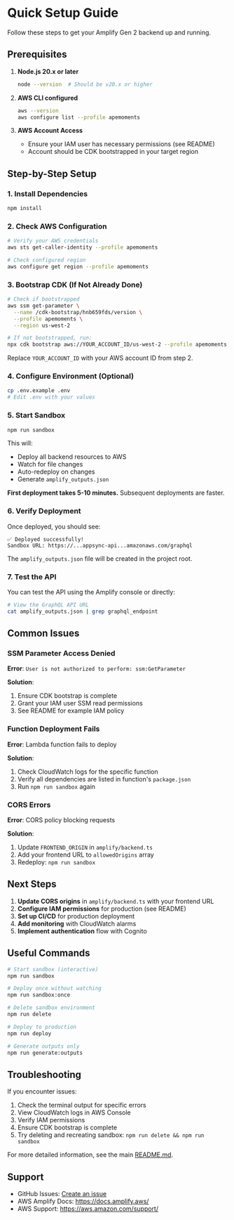 # Quick Setup Guide

Follow these steps to get your Amplify Gen 2 backend up and running.

## Prerequisites

1. **Node.js 20.x or later**

   ```bash
   node --version  # Should be v20.x or higher
   ```

2. **AWS CLI configured**

   ```bash
   aws --version
   aws configure list --profile apemoments
   ```

3. **AWS Account Access**
   - Ensure your IAM user has necessary permissions (see README)
   - Account should be CDK bootstrapped in your target region

## Step-by-Step Setup

### 1. Install Dependencies

```bash
npm install
```

### 2. Check AWS Configuration

```bash
# Verify your AWS credentials
aws sts get-caller-identity --profile apemoments

# Check configured region
aws configure get region --profile apemoments
```

### 3. Bootstrap CDK (If Not Already Done)

```bash
# Check if bootstrapped
aws ssm get-parameter \
  --name /cdk-bootstrap/hnb659fds/version \
  --profile apemoments \
  --region us-west-2

# If not bootstrapped, run:
npx cdk bootstrap aws://YOUR_ACCOUNT_ID/us-west-2 --profile apemoments
```

Replace `YOUR_ACCOUNT_ID` with your AWS account ID from step 2.

### 4. Configure Environment (Optional)

```bash
cp .env.example .env
# Edit .env with your values
```

### 5. Start Sandbox

```bash
npm run sandbox
```

This will:

- Deploy all backend resources to AWS
- Watch for file changes
- Auto-redeploy on changes
- Generate `amplify_outputs.json`

**First deployment takes 5-10 minutes.** Subsequent deployments are faster.

### 6. Verify Deployment

Once deployed, you should see:

```
✅ Deployed successfully!
Sandbox URL: https://...appsync-api...amazonaws.com/graphql
```

The `amplify_outputs.json` file will be created in the project root.

### 7. Test the API

You can test the API using the Amplify console or directly:

```bash
# View the GraphQL API URL
cat amplify_outputs.json | grep graphql_endpoint
```

## Common Issues

### SSM Parameter Access Denied

**Error**: `User is not authorized to perform: ssm:GetParameter`

**Solution**:

1. Ensure CDK bootstrap is complete
2. Grant your IAM user SSM read permissions
3. See README for example IAM policy

### Function Deployment Fails

**Error**: Lambda function fails to deploy

**Solution**:

1. Check CloudWatch logs for the specific function
2. Verify all dependencies are listed in function's `package.json`
3. Run `npm run sandbox` again

### CORS Errors

**Error**: CORS policy blocking requests

**Solution**:

1. Update `FRONTEND_ORIGIN` in `amplify/backend.ts`
2. Add your frontend URL to `allowedOrigins` array
3. Redeploy: `npm run sandbox`

## Next Steps

1. **Update CORS origins** in `amplify/backend.ts` with your frontend URL
2. **Configure IAM permissions** for production (see README)
3. **Set up CI/CD** for production deployment
4. **Add monitoring** with CloudWatch alarms
5. **Implement authentication** flow with Cognito

## Useful Commands

```bash
# Start sandbox (interactive)
npm run sandbox

# Deploy once without watching
npm run sandbox:once

# Delete sandbox environment
npm run delete

# Deploy to production
npm run deploy

# Generate outputs only
npm run generate:outputs
```

## Troubleshooting

If you encounter issues:

1. Check the terminal output for specific errors
2. View CloudWatch logs in AWS Console
3. Verify IAM permissions
4. Ensure CDK bootstrap is complete
5. Try deleting and recreating sandbox: `npm run delete && npm run sandbox`

For more detailed information, see the main [README.md](./README.md).

## Support

- GitHub Issues: [Create an issue](https://github.com/ravishan123/photo-booth-poc/issues)
- AWS Amplify Docs: https://docs.amplify.aws/
- AWS Support: https://aws.amazon.com/support/

